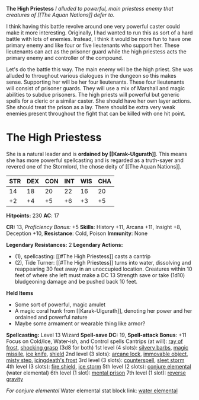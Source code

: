 **The High Priestess**
*I alluded to powerful, main priestess enemy that creatures of [[The Aquan Nations]] defer to.*

I think having this battle revolve around one very powerful caster could make it more interesting. Originally, I had wanted to run this as sort of a hard battle with lots of enemies. Instead, I think it would be more fun to have one primary enemy and like four or five lieutenants who support her. These lieutenants can act as the prisoner guard while the high priestess acts the primary enemy and controller of the compound.

Let's do the battle this way. The main enemy will be the high priest. She was alluded to throughout various dialogues in the dungeon so this makes sense. Supporting her will be her four lieutenants. These four lieutenants will consist of prisoner guards. They will use a mix of Marshall and magic abilities to subdue prisoners. The high priests will powerful but generic spells for a cleric or a similar caster. She should have her own layer actions. She should treat the prison as a lay. There should be extra very weak enemies present throughout the fight that can be killed with one hit point.

# The High Priestess
She is a natural leader and is **ordained by [[Karak-Ulgurath]]**. This means she has more powerful spellcasting and is regarded as a truth-sayer and revered one of the Stormlord, the chose deity of [[The Aquan Nations]]. 

| STR | DEX | CON | INT | WIS | CHA |
| --- | --- | --- | --- | --- | --- |
| 14  | 18  | 20  | 22  | 16  | 20  |
| +2  | +4  | +5  | +6  | +3  | +5  |
**Hitpoints:** 230
**AC**: 17

**CR:** 13, *Proficiency Bonus:* +5
**Skills**: History +11, Arcana +11, Insight +8, Deception +10, 
**Resistance**: Cold, Poison
**Immunity**: None

**Legendary Resistances:** 2
**Legendary Actions:**
- (1), spellcasting: [[#The High Priestess]] casts a cantrip
- (2), Tide Turner: [[#The High Priestess]] turns into water, dissolving and reappearing 30 feet away in an unoccupied location. Creatures within 10 feet of where she left must make a DC 13 Strength save or take (1d10) bludgeoning damage and be pushed back 10 feet. 

**Held Items**
- Some sort of powerful, magic amulet
- A magic coral hunk from [[Karak-Ulgurath]], denoting her power and her ordained and powerful nature
- Maybe some armament or wearable thing like armor?

**Spellcasting:** Level 13 Wizard
**Spell-save DC:** 19, **Spell-attack Bonus**: +11
Focus on Cold/Ice, Water-ish, and Control spells
Cantrips (at will): [ray of frost](https://dnd5e.wikidot.com/spell:ray-of-frost), [shocking grasp](https://dnd5e.wikidot.com/spell:shocking-grasp) (3d8 for both)
1st level (4 slots): [silvery barbs](https://dnd5e.wikidot.com/spell:silvery-barbs), [magic missile](https://dnd5e.wikidot.com/spell:magic-missile), [ice knife](https://dnd5e.wikidot.com/spell:ice-knife), [shield](https://dnd5e.wikidot.com/spell:shield)
2nd level (3 slots): [arcane lock](https://dnd5e.wikidot.com/spell:arcane-lock), [immovable object](https://dnd5e.wikidot.com/spell:immovable-object), [misty step](https://dnd5e.wikidot.com/spell:misty-step), [icingdeath's frost](https://dnd5e.wikidot.com/spell:icingdeath-s-frost)
3rd level (3 slots): [counterspell](https://dnd5e.wikidot.com/spell:counterspell), [sleet storm](https://dnd5e.wikidot.com/spell:sleet-storm)
4th level (3 slots): [fire shield](https://dnd5e.wikidot.com/spell:fire-shield), [ice storm](https://dnd5e.wikidot.com/spell:ice-storm)
5th level (2 slots): [conjure elemental](https://dnd5e.wikidot.com/spell:conjure-elemental) (water elemental)
6th level (1 slot): [mental prison](https://dnd5e.wikidot.com/spell:mental-prison)
7th level (1 slot): [reverse gravity](https://dnd5e.wikidot.com/spell:reverse-gravity)

*For conjure elemental*
Water elemental stat block link: [water elemental](https://roll20.net/compendium/dnd5e/Water%20Elemental#content) 